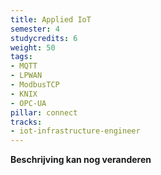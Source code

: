 ```yaml
---
title: Applied IoT
semester: 4
studycredits: 6
weight: 50
tags:
- MQTT
- LPWAN
- ModbusTCP
- KNIX
- OPC-UA
pillar: connect
tracks:
- iot-infrastructure-engineer
---
```



**Beschrijving kan nog veranderen**